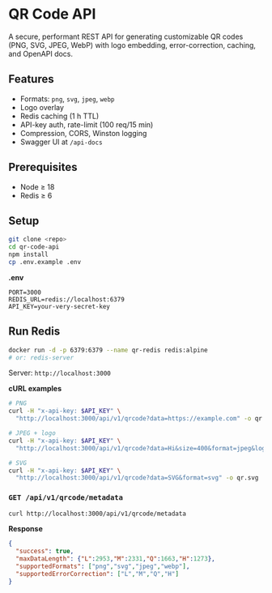 # QR Code API

A secure, performant REST API for generating customizable QR codes (PNG, SVG, JPEG, WebP) with logo embedding, error-correction, caching, and OpenAPI docs.

## Features
- Formats: `png`, `svg`, `jpeg`, `webp`
- Logo overlay
- Redis caching (1 h TTL)
- API-key auth, rate-limit (100 req/15 min)
- Compression, CORS, Winston logging
- Swagger UI at `/api-docs`

## Prerequisites
- Node ≥ 18
- Redis ≥ 6

## Setup
```bash
git clone <repo>
cd qr-code-api
npm install
cp .env.example .env
```

**.env**
```env
PORT=3000
REDIS_URL=redis://localhost:6379
API_KEY=your-very-secret-key
```

## Run Redis
```bash
docker run -d -p 6379:6379 --name qr-redis redis:alpine
# or: redis-server
```

Server: `http://localhost:3000`

**cURL examples**
```bash
# PNG
curl -H "x-api-key: $API_KEY" \
  "http://localhost:3000/api/v1/qrcode?data=https://example.com" -o qr.png

# JPEG + logo
curl -H "x-api-key: $API_KEY" \
  "http://localhost:3000/api/v1/qrcode?data=Hi&size=400&format=jpeg&logo=https://i.imgur.com/abc.png" -o qr.jpeg

# SVG
curl -H "x-api-key: $API_KEY" \
  "http://localhost:3000/api/v1/qrcode?data=SVG&format=svg" -o qr.svg
```

### `GET /api/v1/qrcode/metadata`
```bash
curl http://localhost:3000/api/v1/qrcode/metadata
```

**Response**
```json
{
  "success": true,
  "maxDataLength": {"L":2953,"M":2331,"Q":1663,"H":1273},
  "supportedFormats": ["png","svg","jpeg","webp"],
  "supportedErrorCorrection": ["L","M","Q","H"]
}
```
